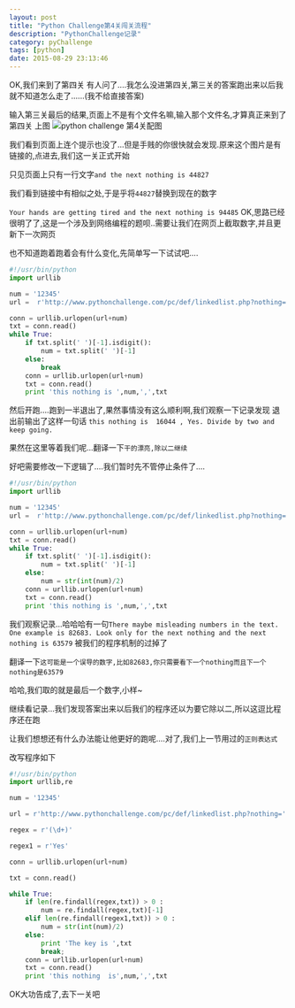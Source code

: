 ```yaml
---
layout: post
title: "Python Challenge第4关闯关流程"
description: "PythonChallenge记录"
category: pyChallenge
tags: [python]
date: 2015-08-29 23:13:46
---
```


OK,我们来到了第四关
有人问了....我怎么没进第四关,第三关的答案跑出来以后我就不知道怎么走了......(我不给直接答案)

输入第三关最后的结果,页面上不是有个文件名嘛,输入那个文件名,才算真正来到了第四关 上图
![python challenge 第4关配图](http://www.pythonchallenge.com/pc/def/chainsaw.jpg)

我们看到页面上连个提示也没了...但是手贱的你很快就会发现.原来这个图片是有链接的,点进去,我们这一关正式开始

只见页面上只有一行文字`and the next nothing is 44827`

我们看到链接中有相似之处,于是乎将`44827`替换到现在的数字

`Your hands are getting tired and the next nothing is 94485` OK,思路已经很明了了,这是一个涉及到网络编程的题呗..需要让我们在网页上截取数字,并且更新下一次网页 

也不知道跑着跑着会有什么变化,先简单写一下试试吧....

```python
#!/usr/bin/python
import urllib

num = '12345'
url =  r'http://www.pythonchallenge.com/pc/def/linkedlist.php?nothing='

conn = urllib.urlopen(url+num)
txt = conn.read()
while True:
    if txt.split(' ')[-1].isdigit():
        num = txt.split(' ')[-1]
    else:
        break
    conn = urllib.urlopen(url+num)
    txt = conn.read()
    print 'this nothing is ',num,',',txt
```

然后开跑....跑到一半退出了,果然事情没有这么顺利啊,我们观察一下记录发现 退出前输出了这样一句话
`this nothing is  16044 , Yes. Divide by two and keep going.`

果然在这里等着我们呢...翻译一下`干的漂亮,除以二继续`

好吧需要修改一下逻辑了....我们暂时先不管停止条件了....
```python
#!/usr/bin/python
import urllib

num = '12345'
url =  r'http://www.pythonchallenge.com/pc/def/linkedlist.php?nothing='

conn = urllib.urlopen(url+num)
txt = conn.read()
while True:
    if txt.split(' ')[-1].isdigit():
        num = txt.split(' ')[-1]
    else:
        num = str(int(num)/2)
    conn = urllib.urlopen(url+num)
    txt = conn.read()
    print 'this nothing is ',num,',',txt
```

我们观察记录...哈哈哈有一句`There maybe misleading numbers in the text. One example is 82683. Look only for the next nothing and the next nothing is 63579` 被我们的程序机制的过掉了

翻译一下`这可能是一个误导的数字,比如82683,你只需要看下一个nothing而且下一个nothing是63579`

哈哈,我们取的就是最后一个数字,小样~

继续看记录...我们发现答案出来以后我们的程序还以为要它除以二,所以这逗比程序还在跑

让我们想想还有什么办法能让他更好的跑呢....对了,我们上一节用过的`正则表达式`

改写程序如下
```python
#!/usr/bin/python
import urllib,re

num = '12345'

url = r'http://www.pythonchallenge.com/pc/def/linkedlist.php?nothing='

regex = r'(\d+)'

regex1 = r'Yes'

conn = urllib.urlopen(url+num)

txt = conn.read()

while True:
    if len(re.findall(regex,txt)) > 0 :
        num = re.findall(regex,txt)[-1]
    elif len(re.findall(regex1,txt)) > 0 :
        num = str(int(num)/2)
    else:
        print 'The key is ',txt
        break;
    conn = urllib.urlopen(url+num)
    txt = conn.read()
    print 'this nothing  is',num,',',txt
```

OK大功告成了,去下一关吧
